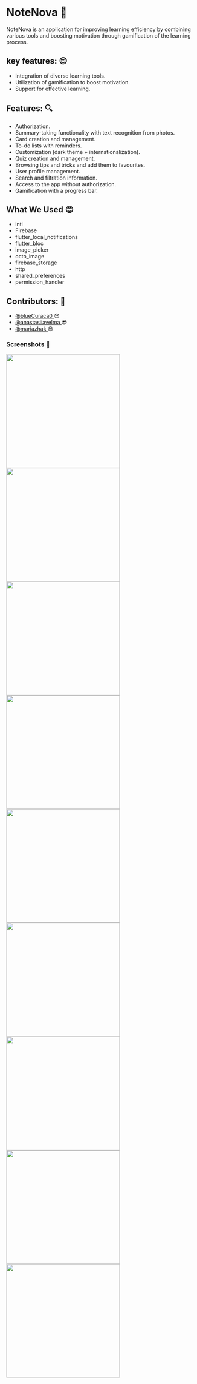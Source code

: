 <h1>NoteNova 🍏</h1>

<p>NoteNova is an application for improving learning efficiency by combining various tools and boosting motivation through gamification of the learning process.<p>

<h2>key features: 😊</h2>
<ul>
    <li>Integration of diverse learning tools.</li>
    <li>Utilization of gamification to boost motivation.</li>
    <li>Support for effective learning.</li>
</ul>

<h2>Features: 🔍</h2>
<ul>
     <li>Authorization.</li>
    <li>Summary-taking functionality with text recognition from photos.</li>
    <li>Card creation and management.</li>
     <li>To-do lists with reminders.</li>
    <li>Customization (dark theme + internationalization).</li>
    <li>Quiz creation and management.</li>
    <li>Browsing tips and tricks and add them to favourites.</li>
    <li>User profile management.</li>
    <li>Search and filtration information.</li>
        <li>Access to the app without authorization.</li>
    <li>Gamification with a progress bar.</li>
</ul>
<h2>What We Used 😊</h2>
<ul>
    <li>intl</li>
    <li>Firebase</li>
    <li>flutter_local_notifications</li>
    <li>flutter_bloc</li>
    <li>image_picker</li>
    <li>octo_image</li>
    <li>firebase_storage</li>
    <li>http</li>
    <li>shared_preferences</li>
    <li>permission_handler</li>
</ul>

<h2>Contributors: 👥</h2>
<ul>
    <li><a href="https://github.com/blueCuraca0">@blueCuraca0 </a>&#128526;</li>
    <li><a href="https://github.com/anastasiiavelma">@anastasiiavelma </a>&#128526;</li>
    <li><a href="https://github.com/mariazhak">@mariazhak </a>&#128526;</li>
</ul>

<h3>Screenshots 📸</h3>
    <img src="https://github.com/blueCuraca0/notenova/assets/103375322/a8b46301-2434-474f-8f0d-6690370193c1 style="height: 250px width="300px" ;"/>
   <img src="https://github.com/blueCuraca0/notenova/assets/103375322/5a2b86c7-56bf-45ae-b783-556f54afac6c style="height: 250px width="300px";"/>
   <img src="https://github.com/blueCuraca0/notenova/assets/103375322/ac06a021-309a-41df-ae06-526e450c6cb7 style="height: 250px width="300px" ;"/>
   <img src="https://github.com/blueCuraca0/notenova/assets/103375322/f1e0c9e1-da7c-4036-a24d-de54bb44a6a0 style="height: 250px width="300px";"/>
     <img src="https://github.com/blueCuraca0/notenova/assets/103375322/c39c80e6-7414-4cd0-9daa-9a1b70465249 style="height: 250px width="300px";"/>
   <img src="https://github.com/blueCuraca0/notenova/assets/103375322/7f9563ca-bb7d-4eb2-b162-2f6b3fea88e5 style="height: 250px width="300px" ;"/>
      <img src="https://github.com/blueCuraca0/notenova/assets/103375322/51abcfdb-e0b5-4964-9b28-6283b7828d6c style="height: 250px width="300px";"/>
   <img src="https://github.com/blueCuraca0/notenova/assets/103375322/a0db44cc-685c-43f9-8593-219eb1f69a70 style="height: 250px width="300px" ;"/>
     <img src="https://github.com/blueCuraca0/notenova/assets/103375322/2232aa19-a096-4c87-90b5-876d3d024f3c style="height: 250px width="300px" ;"/>
</center>
